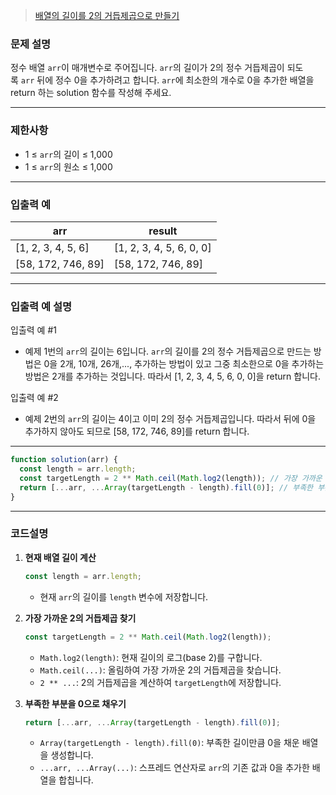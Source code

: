 > [배열의 길이를 2의 거듭제곱으로 만들기](https://school.programmers.co.kr/learn/courses/30/lessons/181857)

### **문제 설명**

정수 배열 `arr`이 매개변수로 주어집니다. `arr`의 길이가 2의 정수 거듭제곱이 되도록 `arr` 뒤에 정수 0을 추가하려고 합니다. `arr`에 최소한의 개수로 0을 추가한 배열을 return 하는 solution 함수를 작성해 주세요.

---

### 제한사항

- 1 ≤ `arr`의 길이 ≤ 1,000
- 1 ≤ `arr`의 원소 ≤ 1,000

---

### 입출력 예

| arr                | result                   |
| ------------------ | ------------------------ |
| [1, 2, 3, 4, 5, 6] | [1, 2, 3, 4, 5, 6, 0, 0] |
| [58, 172, 746, 89] | [58, 172, 746, 89]       |

---

### 입출력 예 설명

입출력 예 #1

- 예제 1번의 `arr`의 길이는 6입니다. `arr`의 길이를 2의 정수 거듭제곱으로 만드는 방법은 0을 2개, 10개, 26개,..., 추가하는 방법이 있고 그중 최소한으로 0을 추가하는 방법은 2개를 추가하는 것입니다. 따라서 [1, 2, 3, 4, 5, 6, 0, 0]을 return 합니다.

입출력 예 #2

- 예제 2번의 `arr`의 길이는 4이고 이미 2의 정수 거듭제곱입니다. 따라서 뒤에 0을 추가하지 않아도 되므로 [58, 172, 746, 89]를 return 합니다.

---

```jsx
function solution(arr) {
  const length = arr.length;
  const targetLength = 2 ** Math.ceil(Math.log2(length)); // 가장 가까운 2의 거듭제곱 계산
  return [...arr, ...Array(targetLength - length).fill(0)]; // 부족한 부분 0으로 채우기
}
```

---

### **코드설명**

1. **현재 배열 길이 계산**

   ```jsx
   const length = arr.length;
   ```

   - 현재 `arr`의 길이를 `length` 변수에 저장합니다.

2. **가장 가까운 2의 거듭제곱 찾기**

   ```jsx
   const targetLength = 2 ** Math.ceil(Math.log2(length));
   ```

   - `Math.log2(length)`: 현재 길이의 로그(base 2)를 구합니다.
   - `Math.ceil(...)`: 올림하여 가장 가까운 2의 거듭제곱을 찾습니다.
   - `2 ** ...`: 2의 거듭제곱을 계산하여 `targetLength`에 저장합니다.

3. **부족한 부분을 0으로 채우기**

   ```jsx
   return [...arr, ...Array(targetLength - length).fill(0)];
   ```

   - `Array(targetLength - length).fill(0)`: 부족한 길이만큼 0을 채운 배열을 생성합니다.
   - `...arr, ...Array(...)`: 스프레드 연산자로 `arr`의 기존 값과 0을 추가한 배열을 합칩니다.
